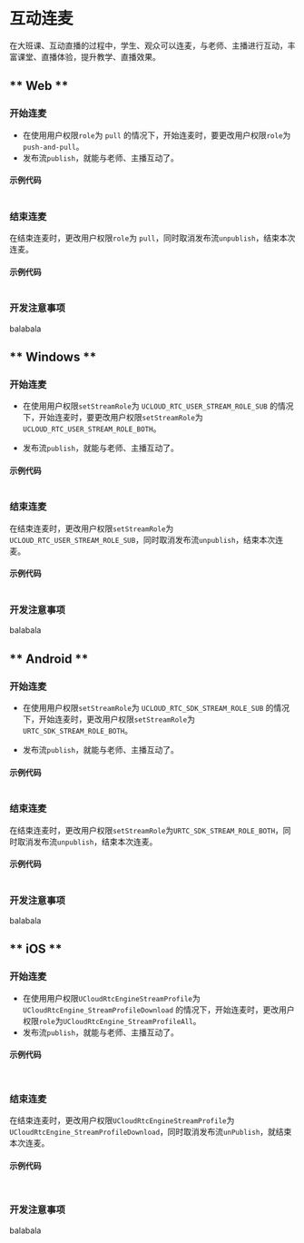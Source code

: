 # 互动连麦

在大班课、互动直播的过程中，学生、观众可以连麦，与老师、主播进行互动，丰富课堂、直播体验，提升教学、直播效果。

<!-- tabs:start -->

## ** Web **

### 开始连麦

- 在使用用户权限`role`为 `pull` 的情况下，开始连麦时，要更改用户权限`role`为`push-and-pull`。
- 发布流`publish`，就能与老师、主播互动了。

#### 示例代码

```js

```

### 结束连麦

在结束连麦时，更改用户权限`role`为 `pull`，同时取消发布流`unpublish`，结束本次连麦。

#### 示例代码

```js

```

### 开发注意事项

balabala

## ** Windows **

### 开始连麦

- 在使用用户权限`setStreamRole`为 `UCLOUD_RTC_USER_STREAM_ROLE_SUB` 的情况下，开始连麦时，要更改用户权限`setStreamRole`为`UCLOUD_RTC_USER_STREAM_ROLE_BOTH`。

- 发布流`publish`，就能与老师、主播互动了。

#### 示例代码

```cpp

```

### 结束连麦

在结束连麦时，更改用户权限`setStreamRole`为 `UCLOUD_RTC_USER_STREAM_ROLE_SUB`，同时取消发布流`unpublish`，结束本次连麦。

#### 示例代码

```cpp

```

### 开发注意事项

balabala

## ** Android **

### 开始连麦

- 在使用用户权限`setStreamRole`为 `UCLOUD_RTC_SDK_STREAM_ROLE_SUB` 的情况下，开始连麦时，更改用户权限`setStreamRole`为`URTC_SDK_STREAM_ROLE_BOTH`。

- 发布流`publish`，就能与老师、主播互动了。

#### 示例代码

```java

```

### 结束连麦

在结束连麦时，更改用户权限`setStreamRole`为`URTC_SDK_STREAM_ROLE_BOTH`，同时取消发布流`unpublish`，结束本次连麦。

#### 示例代码

```java

```

### 开发注意事项

balabala

## ** iOS **

### 开始连麦

- 在使用用户权限`UCloudRtcEngineStreamProfile`为 `UCloudRtcEngine_StreamProfileDownload` 的情况下，开始连麦时，更改用户权限`role`为`UCloudRtcEngine_StreamProfileAll`。
- 发布流`publish`，就能与老师、主播互动了。

#### 示例代码

```objectivec

```

```swift

```

### 结束连麦

在结束连麦时，更改用户权限`UCloudRtcEngineStreamProfile`为 `UCloudRtcEngine_StreamProfileDownload`，同时取消发布流`unPublish`，就结束本次连麦。

#### 示例代码

```objectivec

```

```swift

```
### 开发注意事项

balabala



<!-- tabs:end -->

